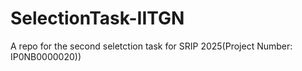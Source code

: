 # SelectionTask-IITGN
A repo for the second seletction task for SRIP 2025(Project Number: IP0NB0000020))
